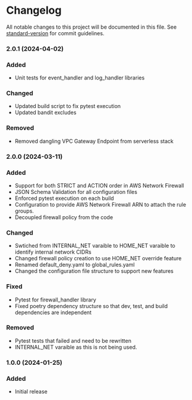 # Changelog

All notable changes to this project will be documented in this file. See [standard-version](https://github.com/conventional-changelog/standard-version) for commit guidelines.

### 2.0.1 (2024-04-02)
### Added
- Unit tests for event_handler and log_handler libraries

### Changed
- Updated build script to fix pytest execution
- Updated bandit excludes

### Removed
- Removed dangling VPC Gateway Endpoint from serverless stack

### 2.0.0 (2024-03-11)
### Added
- Support for both STRICT and ACTION order in AWS Network Firewall
- JSON Schema Validation for all configuration files
- Enforced pytest execution on each build
- Configuration to provide AWS Network Firewall ARN to attach the rule groups.
- Decoupled firewall policy from the code

### Changed
- Swtiched from INTERNAL_NET varaible to HOME_NET varaible to identify internal network CIDRs
- Changed firewall policy creation to use HOME_NET override feature
- Renamed default_deny.yaml to global_rules.yaml
- Changed the configuration file structure to support new features

### Fixed
- Pytest for firewall_handler library
- Fixed poetry dependency structure so that dev, test, and build dependencies are independent

### Removed
- Pytest tests that failed and need to be rewritten
- INTERNAL_NET varaible as this is not being used.

### 1.0.0 (2024-01-25)

### Added
- Initial release
